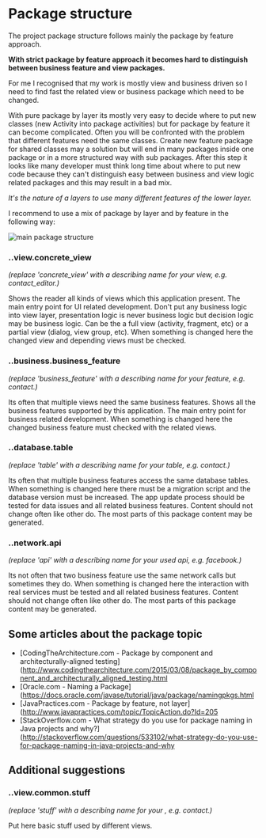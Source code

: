 # Package structure

The project package structure follows mainly the package by feature approach.

**With strict package by feature approach it becomes hard to distinguish between business feature and view packages.**

For me I recognised that my work is mostly view and business driven so I need to find fast the related view
or business package which need to be changed.

With pure package by layer its mostly very easy to decide where to put new classes (new Activity into package activities)
but for package by feature it can become complicated.
Often you will be confronted with the problem that different features need the same classes.
Create new feature package for shared classes may a solution but will end in many packages
inside one package or in a more structured way with sub packages.
After this step it looks like many developer must think long time about where to put new code because
they can't distinguish easy between business and view logic related packages and this may result in a bad mix.

*It's the nature of a layers to use many different features of the lower layer.*

I recommend to use a mix of package by layer and by feature in the following way:

![main package structure](http://yuml.me/a737ade0)

### ..view.concrete_view
*(replace 'concrete_view' with a describing name for your view, e.g. contact_editor.)*

Shows the reader all kinds of views which this application present.
The main entry point for UI related development.
Don't put any business logic into view layer, presentation logic is never business logic but decision logic may be business logic.
Can be the a full view (activity, fragment, etc) or a partial view (dialog, view group, etc).
When something is changed here the changed view and depending views must be checked.

### ..business.business_feature
*(replace 'business_feature' with a describing name for your feature, e.g. contact.)*

Its often that multiple views need the same business features.
Shows all the business features supported by this application.
The main entry point for business related development.
When something is changed here the changed business feature must checked with the related views.

### ..database.table
*(replace 'table' with a describing name for your table, e.g. contact.)*

Its often that multiple business features access the same database tables.
When something is changed here there must be a migration script and the database version must be increased.
The app update process should be tested for data issues and all related business features.
Content should not change often like other do. The most parts of this package content may be generated.

### ..network.api
*(replace 'api' with a describing name for your used api, e.g. facebook.)*

Its not often that two business feature use the same network calls but sometimes they do.
When something is changed here the interaction with real services must be tested and all related business features.
Content should not change often like other do. The most parts of this package content may be generated.

## Some articles about the package topic

* [CodingTheArchitecture.com - Package by component and architecturally-aligned testing](http://www.codingthearchitecture.com/2015/03/08/package_by_component_and_architecturally_aligned_testing.html
* [Oracle.com - Naming a Package](https://docs.oracle.com/javase/tutorial/java/package/namingpkgs.html
* [JavaPractices.com - Package by feature, not layer](http://www.javapractices.com/topic/TopicAction.do?Id=205
* [StackOverflow.com - What strategy do you use for package naming in Java projects and why?](http://stackoverflow.com/questions/533102/what-strategy-do-you-use-for-package-naming-in-java-projects-and-why

## Additional suggestions

### ..view.common.stuff
*(replace 'stuff' with a describing name for your , e.g. contact.)*

Put here basic stuff used by different views.
